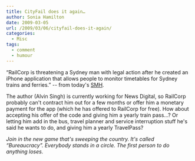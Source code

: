 ```yaml
---
title: CityFail does it again…
author: Sonia Hamilton
date: 2009-03-05
url: /2009/03/06/cityfail-does-it-again/
categories:
  - Misc
tags:
  - comment
  - humour
---
```

&#8220;RailCorp is threatening a Sydney man with legal action after he created an iPhone application that allows people to monitor timetables for Sydney trains and ferries.&#8221; -- from today's [SMH][1].

<!--more-->

The author (Alvin Singh) is currently working for News Digital, so RailCorp probably can't contract him out for a few months or offer him a monetary payment for the app (which he has offered to RailCorp for free). How about accepting his offer of the code and giving him a yearly train pass&#8230;? Or letting him add in the bus, travel planner and service interruption stuff he's said he wants to do, and giving him a yearly TravelPass?

*Join in the new game that's sweeping the country. It's called &#8220;Bureaucracy&#8221;. Everybody stands in a circle. The first person to do anything loses.*

 [1]: http://www.smh.com.au/news/digital-life/mobiles--handhelds/articles/cityrail-puts-brakes-on-iphone-app/2009/03/05/1235842537210.html

